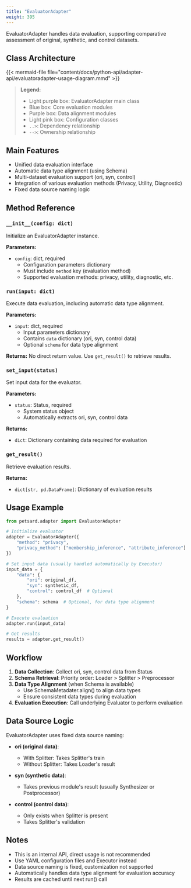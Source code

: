 ```yaml
---
title: "EvaluatorAdapter"
weight: 395
---
```


EvaluatorAdapter handles data evaluation, supporting comparative assessment of original, synthetic, and control datasets.

## Class Architecture

{{< mermaid-file file="content/docs/python-api/adapter-api/evaluatoradapter-usage-diagram.mmd" >}}

> **Legend:**
> - Light purple box: EvaluatorAdapter main class
> - Blue box: Core evaluation modules
> - Purple box: Data alignment modules
> - Light pink box: Configuration classes
> - `..>`: Dependency relationship
> - `-->`: Ownership relationship

## Main Features

- Unified data evaluation interface
- Automatic data type alignment (using Schema)
- Multi-dataset evaluation support (ori, syn, control)
- Integration of various evaluation methods (Privacy, Utility, Diagnostic)
- Fixed data source naming logic

## Method Reference

### `__init__(config: dict)`

Initialize an EvaluatorAdapter instance.

**Parameters:**
- `config`: dict, required
  - Configuration parameters dictionary
  - Must include `method` key (evaluation method)
  - Supported evaluation methods: privacy, utility, diagnostic, etc.

### `run(input: dict)`

Execute data evaluation, including automatic data type alignment.

**Parameters:**
- `input`: dict, required
  - Input parameters dictionary
  - Contains `data` dictionary (ori, syn, control data)
  - Optional `schema` for data type alignment

**Returns:**
No direct return value. Use `get_result()` to retrieve results.

### `set_input(status)`

Set input data for the evaluator.

**Parameters:**
- `status`: Status, required
  - System status object
  - Automatically extracts ori, syn, control data

**Returns:**
- `dict`: Dictionary containing data required for evaluation

### `get_result()`

Retrieve evaluation results.

**Returns:**
- `dict[str, pd.DataFrame]`: Dictionary of evaluation results

## Usage Example

```python
from petsard.adapter import EvaluatorAdapter

# Initialize evaluator
adapter = EvaluatorAdapter({
    "method": "privacy",
    "privacy_method": ["membership_inference", "attribute_inference"]
})

# Set input data (usually handled automatically by Executor)
input_data = {
    "data": {
        "ori": original_df,
        "syn": synthetic_df,
        "control": control_df  # Optional
    },
    "schema": schema  # Optional, for data type alignment
}

# Execute evaluation
adapter.run(input_data)

# Get results
results = adapter.get_result()
```

## Workflow

1. **Data Collection**: Collect ori, syn, control data from Status
2. **Schema Retrieval**: Priority order: Loader > Splitter > Preprocessor
3. **Data Type Alignment** (when Schema is available)
   - Use SchemaMetadater.align() to align data types
   - Ensure consistent data types during evaluation
4. **Evaluation Execution**: Call underlying Evaluator to perform evaluation

## Data Source Logic

EvaluatorAdapter uses fixed data source naming:

- **ori (original data)**:
  - With Splitter: Takes Splitter's train
  - Without Splitter: Takes Loader's result
  
- **syn (synthetic data)**:
  - Takes previous module's result (usually Synthesizer or Postprocessor)
  
- **control (control data)**:
  - Only exists when Splitter is present
  - Takes Splitter's validation

## Notes

- This is an internal API, direct usage is not recommended
- Use YAML configuration files and Executor instead
- Data source naming is fixed, customization not supported
- Automatically handles data type alignment for evaluation accuracy
- Results are cached until next run() call